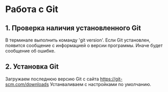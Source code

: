 # Работа с Git

## 1. Проверка наличия  установленного Git
В терминале выполнить команду 'git version'. 
Если Git установлен, появится сообщение с информацией о версии программы. Иначе будет сообщение об ошибке.

## 2. Установка Git
Загружаем последнюю версию Git с сайта https://git-scm.com/downloads
 Устанваливаем с настройками по умолчанию.